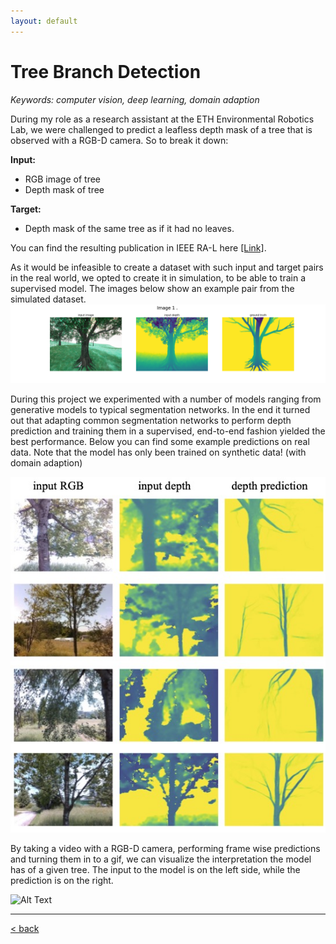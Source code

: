 ```yaml
---
layout: default
---
```


# Tree Branch Detection
*Keywords: computer vision, deep learning, domain adaption*

During my role as a research assistant at the ETH Environmental Robotics Lab, we were challenged to predict a leafless depth mask of a tree that is observed with a RGB-D camera. So to break it down:

**Input:**
- RGB image of tree
- Depth mask of tree

**Target:**
- Depth mask of the same tree as if it had no leaves.

You can find the resulting publication in IEEE RA-L here [[Link]](https://ieeexplore.ieee.org/document/10403997).

As it would be infeasible to create a dataset with such input and target pairs in the real world, we opted to create it in simulation, to be able to train a supervised model. The images below show an example pair from the simulated dataset.
![](../assets/img/treebranchdetec/sample1.jpg.png)

During this project we experimented with a number of models ranging from generative models to typical segmentation networks. In the end it turned out that adapting common segmentation networks to perform depth prediction and training them in a supervised, end-to-end fashion yielded the best performance. Below you can find some example predictions on real data. Note that the model has only been trained on synthetic data! (with domain adaption)

![](../assets/img/treebranchdetec/FigReal.jpg)

By taking a video with a RGB-D camera, performing frame wise predictions and turning them in to a gif, we can visualize the interpretation the model has of a given tree. The input to the model is on the left side, while the prediction is on the right.

![Alt Text](../assets/img/treebranchdetec/pred_02_comparison.gif)

___

[< back](../index.html)
